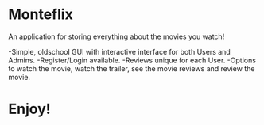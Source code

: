 # Monteflix
An application for storing everything about the movies you watch!

-Simple, oldschool GUI with interactive interface for both Users and Admins.
-Register/Login available.
-Reviews unique for each User.
-Options to watch the movie, watch the trailer, see the movie reviews and review the movie.

# Enjoy!

